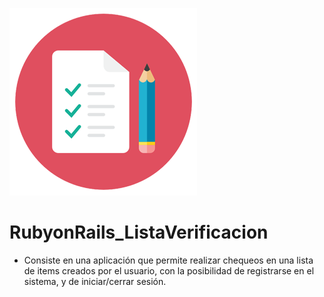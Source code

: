 ![Image of Yaktocat](https://github.com/cluco91/RubyonRails_ListaVerificacion/blob/master/lista_tareas.png)

# RubyonRails_ListaVerificacion

- Consiste en una aplicación que permite realizar chequeos en una lista de items creados por el usuario, con la posibilidad 
  de registrarse en el sistema, y de iniciar/cerrar sesión.
